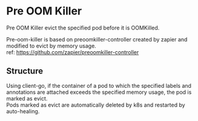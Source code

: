 # Pre OOM Killer

Pre OOM Killer evict the specified pod before it is OOMKilled.

Pre-oom-killer is based on preoomkiller-controller created by zapier and modified to evict by memory usage.  
ref: https://github.com/zapier/preoomkiller-controller

## Structure

Using client-go, if the container of a pod to which the specified labels and annotations are attached exceeds the specified memory usage, the pod is marked as evict.  
Pods marked as evict are automatically deleted by k8s and restarted by auto-healing.